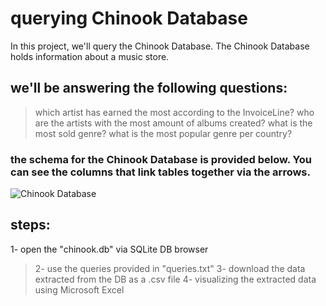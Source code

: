 # querying Chinook Database

In this project, we'll query the Chinook Database. The Chinook Database holds information about a music store. 

## we'll be answering the following questions:

>which artist has earned the most according to the
InvoiceLine?
>who are the artists with the most amount of albums created?
>what is the most sold genre?
>what is the most popular genre per country? </b>


### the schema for the Chinook Database is provided below. You can see the columns that link tables together via the arrows.

![Chinook Database](https://user-images.githubusercontent.com/77872656/205760319-47f4ea84-f050-4148-b766-e6233e44c4d9.PNG)

## steps:
1- open the "chinook.db" via SQLite DB browser </br>
> 2- use the queries provided in "queries.txt"
> 3- download the data extracted from the DB as a .csv file
> 4- visualizing the extracted data using Microsoft Excel
